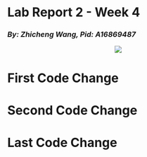 # **Lab Report 2 - Week 4**
### _By: Zhicheng Wang, Pid: A16869487_
<p align="center">
  <img src="![58b180bcba5a92d7d95c58153c9ce5b2](https://user-images.githubusercontent.com/97211608/151492935-bf051c84-5682-4fd1-b1a5-af45e8d7e586.png")
>
</p>

# First Code Change 

# Second Code Change

# Last Code Change

